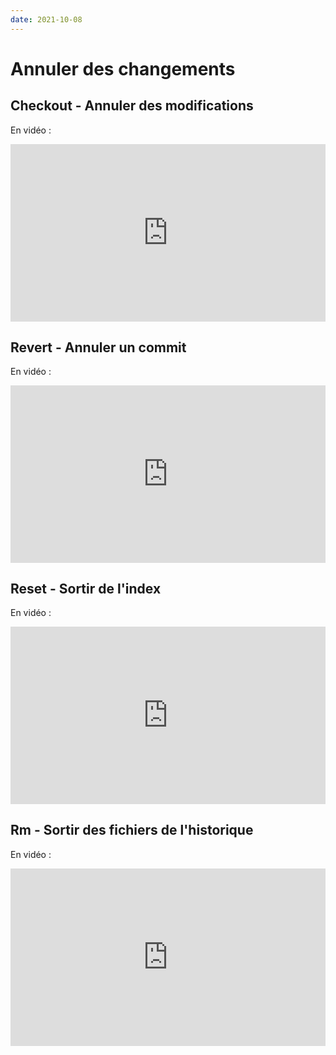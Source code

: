 ```yaml
---
date: 2021-10-08
---
```


# Annuler des changements

## Checkout - Annuler des modifications

En vidéo :

<div style="position: relative; padding-bottom: 56.25%; height: 0;"><iframe src="https://www.loom.com/embed/454be035b57b4cb185ad6509019d59c5" frameborder="0" webkitallowfullscreen mozallowfullscreen allowfullscreen style="position: absolute; top: 0; left: 0; width: 100%; height: 100%;"></iframe></div>

## Revert - Annuler un commit

En vidéo :

<div style="position: relative; padding-bottom: 56.25%; height: 0;"><iframe src="https://www.loom.com/embed/72b53c1ff89f4389b8a5dda3ab5ebf2a" frameborder="0" webkitallowfullscreen mozallowfullscreen allowfullscreen style="position: absolute; top: 0; left: 0; width: 100%; height: 100%;"></iframe></div>

## Reset - Sortir de l'index

En vidéo :

<div style="position: relative; padding-bottom: 56.25%; height: 0;"><iframe src="https://www.loom.com/embed/4469a4263eb4421cbd4dde0f007d6137" frameborder="0" webkitallowfullscreen mozallowfullscreen allowfullscreen style="position: absolute; top: 0; left: 0; width: 100%; height: 100%;"></iframe></div>

## Rm - Sortir des fichiers de l'historique

En vidéo :

<div style="position: relative; padding-bottom: 56.25%; height: 0;"><iframe src="https://www.loom.com/embed/3e3d8fa22485460d8b2ea6d509711bdb" frameborder="0" webkitallowfullscreen mozallowfullscreen allowfullscreen style="position: absolute; top: 0; left: 0; width: 100%; height: 100%;"></iframe></div>